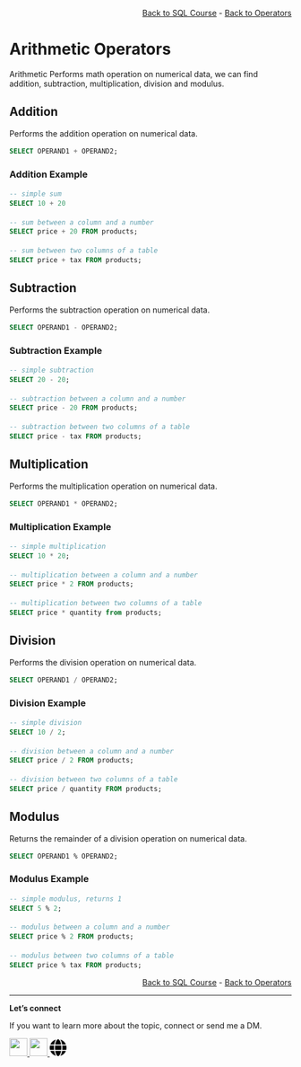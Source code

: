 <p align="right"><a href="https://manugentile.github.io/courses/sql/">Back to SQL Course</a> - <a href="https://manugentile.github.io/courses/sql/3_operators/">Back to Operators</a></p>



# Arithmetic Operators

Arithmetic Performs math operation on numerical data, we can find addition, subtraction, multiplication, division and modulus.

## Addition

Performs the addition operation on numerical data. 

``` sql
SELECT OPERAND1 + OPERAND2; 
```

### Addition Example

``` sql
-- simple sum
SELECT 10 + 20

-- sum between a column and a number
SELECT price + 20 FROM products; 

-- sum between two columns of a table
SELECT price + tax FROM products; 
```

## Subtraction

Performs the subtraction operation on numerical data. 

``` sql
SELECT OPERAND1 - OPERAND2;
```

### Subtraction Example

``` sql
-- simple subtraction
SELECT 20 - 20; 

-- subtraction between a column and a number
SELECT price - 20 FROM products; 

-- subtraction between two columns of a table
SELECT price - tax FROM products; 
```

## Multiplication

Performs the multiplication operation on numerical data. 

``` sql
SELECT OPERAND1 * OPERAND2;
``` 

### Multiplication Example

``` sql
-- simple multiplication
SELECT 10 * 20; 

-- multiplication between a column and a number 
SELECT price * 2 FROM products; 

-- multiplication between two columns of a table
SELECT price * quantity from products;

```

## Division

Performs the division operation on numerical data.

``` sql
SELECT OPERAND1 / OPERAND2;
```

### Division Example

``` sql
-- simple division
SELECT 10 / 2; 

-- division between a column and a number
SELECT price / 2 FROM products; 

-- division between two columns of a table
SELECT price / quantity FROM products; 
```

## Modulus

Returns the remainder of a division operation on numerical data.

``` sql
SELECT OPERAND1 % OPERAND2;
```

### Modulus Example

``` sql
-- simple modulus, returns 1
SELECT 5 % 2; 

-- modulus between a column and a number
SELECT price % 2 FROM products; 

-- modulus between two columns of a table
SELECT price % tax FROM products; 
```


<p align="right"><a href="https://manugentile.github.io/courses/sql/">Back to SQL Course</a> - <a href="https://manugentile.github.io/courses/sql/3_operators/">Back to Operators</a></p>



<hr>

**Let’s connect**

If you want to learn more about the topic, connect or send me a DM.

<p align="left">
	<a href="https://www.github.com/manugentile" target="_blank" rel="noreferrer">
		<picture>
			<img src="https://raw.githubusercontent.com/danielcranney/readme-generator/main/public/icons/socials/github.svg" width="32" height="32" />
		</picture>
	</a>
	<a href="https://www.linkedin.com/in/manuel-gentile" target="_blank" rel="noreferrer">
		<picture>
			<img src="https://raw.githubusercontent.com/danielcranney/readme-generator/main/public/icons/socials/linkedin.svg" width="32" height="32" />
		</picture>
	</a>
    <a href="https://manugentile.github.io/" target="blank">
        <img src="https://raw.githubusercontent.com/manugentile/manugentile/main/assets/globe-solid.svg" alt="Website" width="30px" />
    </a>

</p>